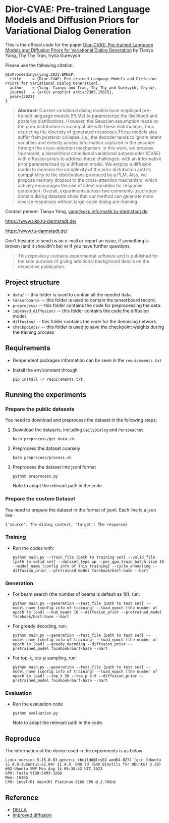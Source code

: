 # Dior-CVAE: Pre-trained Language Models and Diffusion Priors for Variational Dialog Generation

This is the official code for the paper [Dior-CVAE: Pre-trained Language Models and Diffusion Priors for Variational Dialog Generation](https://arxiv.org/abs/2305.15025.pdf) by Tianyu Yang, Thy Thy Tran, Iryna Gurevych

Please use the following citation:

```
@InProceedings{yang:2023:EMNLP,
  title     = {Dior-CVAE: Pre-trained Language Models and Diffusion Priors for Variational Dialog Generation},
  author    = {Yang, Tianyu and Tran, Thy Thy and Gurevych, Iryna},
  journal   = {arXiv preprint arXiv:2305.15025},
  year={2023}
}
```

> **Abstract:** Current variational dialog models have employed pre-trained language models (PLMs) to parameterize the likelihood and posterior distributions. However, the Gaussian assumption made on the prior distribution is incompatible with these distributions, thus restricting the diversity of generated responses.These models also suffer from posterior collapse, i.e., the decoder tends to ignore latent variables and directly access information captured in the encoder through the cross-attention mechanism. In this work, we propose \ourmodel, a hierarchical conditional variational autoencoder (CVAE) with diffusion priors to address these challenges. with an informative prior parameterized by a diffusion model. 
We employ a diffusion model to increase the complexity of the prior distribution and its compatibility to the distributions produced by a PLM. Also, we propose memory dropout to the cross-attention mechanism, which actively encourages the use of latent variables for response generation. Overall, experiments across two commonly-used open-domain dialog datasets show that our method can generate more diverse responses without large-scale dialog pre-training.


Contact person: Tianyu Yang,  yang@ukp.informatik.tu-darmstadt.de

https://www.ukp.tu-darmstadt.de/

https://www.tu-darmstadt.de/


Don't hesitate to send us an e-mail or report an issue, if something is broken (and it shouldn't be) or if you have further questions.

> This repository contains experimental software and is published for the sole purpose of giving additional background details on the respective publication. 

## Project structure

* `data/` -- this folder is used to contain all the needed data.
* `tensorboard/` -- this folder is used to contain the tensorboard record.
* `preprocess/` -- this folder contains the code for preprocessing the data.
* `improved_diffusion/` -- this folder contains the code the diffusion model.
* `diffusion/` -- this folder contains the code for the denoising network.
* `checkpoints/` -- this folder is used to save the checkpoint weights during the training process

## Requirements

* Denpendent packages information can be seen in the `requirements.txt`

* Install the environment through
  
  ```
  pip install -r requirements.txt
  ```

## Running the experiments
### Prepare the public datasets
You need to download and preprocess the dataset in the following steps:

1. Download the datasets, including `DailyDialog` and `PersonaChat`

   ```shell
   bash preprocess/get_data.sh
   ```

2. Preprocess the dataset coarsely

   ```shell
   bash preprocess/process.sh
   ```

3. Preprocess the dataset into jsonl format

   ```shell
   python preprocess.py
   ```

   Note to adapt the relevant path in the code.
### Prepare the custom Dataset
You need to  prepare the dataset in the format of jsonl. Each line is a json like:
```
{'source': The dialog context, 'target': The response}
```


### Training
- Run the codes with:

  ```shell
  python main.py --train_file [path to training set] --valid_file [path to valid set] --dataset_type wp --per_gpu_train_batch_size 16 --model_name [config info of this training] --cycle_annealing --diffusion_prior --pretrained_model facebook/bart-base --bart
  ```

### Generation
- For beam search (the number of beams is default as 10), run:

    ```shell
    python main.py --generation --test_file [path to test set] --model_name [config info of training] --load_epoch [the number of epoch to load] --num_beams 10 --diffusion_prior --pretrained_model facebook/bart-base --bart
    ```
- For greedy decoding, run:

    ```shell
    python main.py --generation --test_file [path to test set] --model_name [config info of training] --load_epoch [the number of epoch to load] --greedy_decoding --diffusion_prior --pretrained_model facebook/bart-base --bart
    ```
- For top-k, top-p sampling, run:

    ```shell
    python main.py --generation --test_file [path to test set] --model_name [config info of training] --load_epoch [the number of epoch to load] --top_k 50 --top_p 0.9 --diffusion_prior --pretrained_model facebook/bart-base --bart
    ```
### Evaluation

- Run the evaluation code

  ```shell
  python evaluation.py
  ```

  Note to adapt the relevant path in the code.

## Reproduce

The information of the device used in the experiments is as below

```
Linux version 5.15.0-83-generic (buildd@lcy02-amd64-027) (gcc (Ubuntu 11.4.0-1ubuntu1~22.04) 11.4.0, GNU ld (GNU Binutils for Ubuntu) 2.38) #92-Ubuntu SMP Mon Aug 14 09:30:42 UTC 2023
GPU: Tesla V100-SXM3-32GB
Mem: 1510G
CPU: Intel(R) Xeon(R) Platinum 8168 CPU @ 2.70GHz
```



## Reference

- [DELLA](https://github.com/OpenVLG/DELLA)
- [improved diffusion](https://github.com/openai/improved-diffusion)

